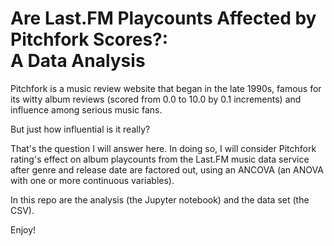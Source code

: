# Are Last.FM Playcounts Affected by Pitchfork Scores?:<br>A Data Analysis

<p>Pitchfork is a music review website that began in the late 1990s, famous for its witty album reviews (scored from 0.0 to 10.0 by 0.1 increments) and influence among serious music fans.</p>

<p>But just how influential is it really?</p>

<p>That's the question I will answer here. In doing so, I will consider Pitchfork rating's effect on album playcounts from the Last.FM music data service after genre and release date are factored out, using an ANCOVA (an ANOVA with one or more continuous variables).</p>

<p>In this repo are the analysis (the Jupyter notebook) and the data set (the CSV).</p>

<p>Enjoy!</p>
